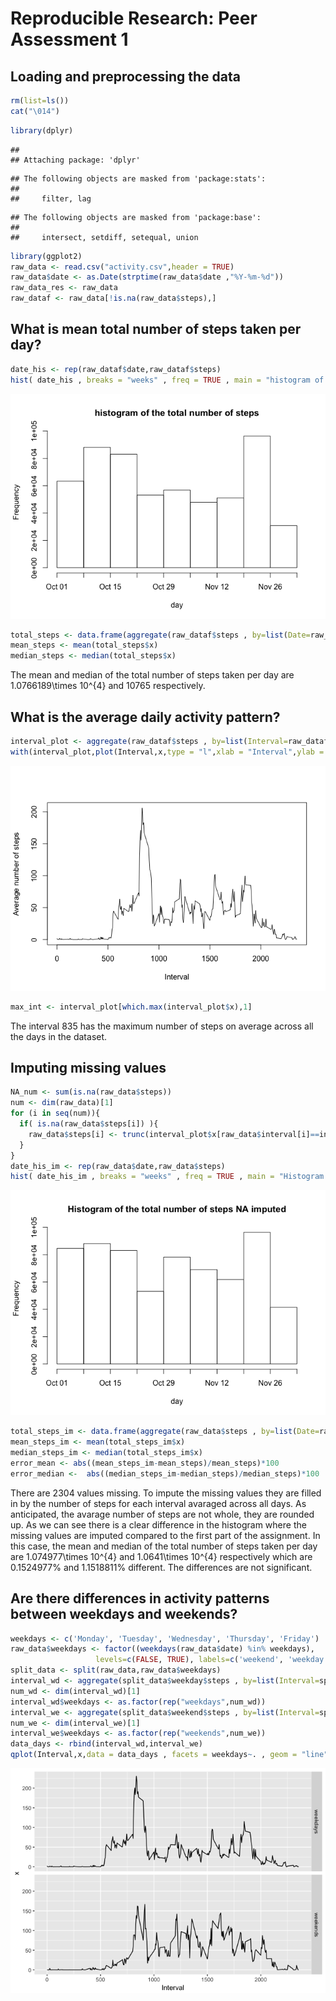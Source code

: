 # Reproducible Research: Peer Assessment 1


## Loading and preprocessing the data


```r
rm(list=ls())
cat("\014")
```



```r
library(dplyr)
```

```
## 
## Attaching package: 'dplyr'
```

```
## The following objects are masked from 'package:stats':
## 
##     filter, lag
```

```
## The following objects are masked from 'package:base':
## 
##     intersect, setdiff, setequal, union
```

```r
library(ggplot2)
raw_data <- read.csv("activity.csv",header = TRUE)
raw_data$date <- as.Date(strptime(raw_data$date ,"%Y-%m-%d"))
raw_data_res <- raw_data
raw_dataf <- raw_data[!is.na(raw_data$steps),]
```

## What is mean total number of steps taken per day?

```r
date_his <- rep(raw_dataf$date,raw_dataf$steps)
hist( date_his , breaks = "weeks" , freq = TRUE , main = "histogram of the total number of steps" , xlab = "day")
```

![](PA1_template_files/figure-html/totalm_steps-1.png)<!-- -->

```r
total_steps <- data.frame(aggregate(raw_dataf$steps , by=list(Date=raw_dataf$date) , FUN = sum))
mean_steps <- mean(total_steps$x)
median_steps <- median(total_steps$x)
```
The mean and median of the total number of steps taken per day are 1.0766189\times 10^{4} and 10765 respectively.


## What is the average daily activity pattern?

```r
interval_plot <- aggregate(raw_dataf$steps , by=list(Interval=raw_dataf$interval) , FUN = mean)
with(interval_plot,plot(Interval,x,type = "l",xlab = "Interval",ylab = "Average number of steps"))
```

![](PA1_template_files/figure-html/pattern-1.png)<!-- -->

```r
max_int <- interval_plot[which.max(interval_plot$x),1]
```
The interval 835 has the maximum number of steps on average across all the days in the dataset.


## Imputing missing values

```r
NA_num <- sum(is.na(raw_data$steps))
num <- dim(raw_data)[1]
for (i in seq(num)){
  if( is.na(raw_data$steps[i]) ){
    raw_data$steps[i] <- trunc(interval_plot$x[raw_data$interval[i]==interval_plot$Interval])
  }
}
date_his_im <- rep(raw_data$date,raw_data$steps)
hist( date_his_im , breaks = "weeks" , freq = TRUE , main = "Histogram of the total number of steps NA imputed" , xlab = "day")
```

![](PA1_template_files/figure-html/imput-1.png)<!-- -->

```r
total_steps_im <- data.frame(aggregate(raw_data$steps , by=list(Date=raw_data$date) , FUN = sum))
mean_steps_im <- mean(total_steps_im$x)
median_steps_im <- median(total_steps_im$x)
error_mean <- abs((mean_steps_im-mean_steps)/mean_steps)*100
error_median <-  abs((median_steps_im-median_steps)/median_steps)*100
```

There are 2304 values missing. To impute the missing values they are filled in by the number of steps for each interval avaraged across all days. As anticipated, the avarage number of steps are not whole, they are rounded up. As we can see there is a clear difference in the histogram where the missing values are imputed compared to the first part of the assignment. In this case, the mean and median of the total number of steps taken per day are 1.074977\times 10^{4} and 1.0641\times 10^{4} respectively which are 0.1524977% and 1.1518811% different. The differences are not significant. 


## Are there differences in activity patterns between weekdays and weekends?

```r
weekdays <- c('Monday', 'Tuesday', 'Wednesday', 'Thursday', 'Friday')
raw_data$weekdays <- factor((weekdays(raw_data$date) %in% weekdays), 
                   levels=c(FALSE, TRUE), labels=c('weekend', 'weekday') )
split_data <- split(raw_data,raw_data$weekdays)
interval_wd <- aggregate(split_data$weekday$steps , by=list(Interval=split_data$weekday$interval) , FUN = mean)
num_wd <- dim(interval_wd)[1]
interval_wd$weekdays <- as.factor(rep("weekdays",num_wd))
interval_we <- aggregate(split_data$weekend$steps , by=list(Interval=split_data$weekend$interval) , FUN = mean)
num_we <- dim(interval_we)[1]
interval_we$weekdays <- as.factor(rep("weekends",num_we))
data_days <- rbind(interval_wd,interval_we)
qplot(Interval,x,data = data_days , facets = weekdays~. , geom = "line")
```

![](PA1_template_files/figure-html/weekdays-1.png)<!-- -->


